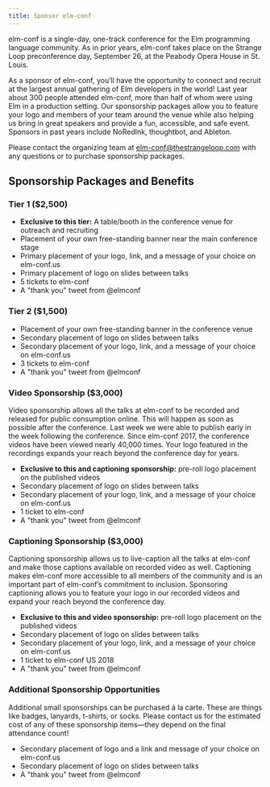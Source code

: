 ```yaml
---
title: Sponsor elm-conf
---
```


elm-conf is a single-day, one-track conference for the Elm programming language community. As in prior years, elm-conf takes place on the Strange Loop preconference day, September 26, at the Peabody Opera House in St. Louis.

As a sponsor of elm-conf, you’ll have the opportunity to connect and recruit at the largest annual gathering of Elm developers in the world! Last year about 300 people attended elm-conf, more than half of whom were using Elm in a production setting. Our sponsorship packages allow you to feature your logo and members of your team around the venue while also helping us bring in great speakers and provide a fun, accessible, and safe event. Sponsors in past years include NoRedInk, thoughtbot, and Ableton.

Please contact the organizing team at [elm-conf@thestrangeloop.com](mailto:elm-conf@thestrangeloop.com) with any questions or to purchase sponsorship packages.

## Sponsorship Packages and Benefits

### Tier 1 ($2,500)

- **Exclusive to this tier:** A table/booth in the conference venue for outreach and recruiting
- Placement of your own free-standing banner near the main conference stage
- Primary placement of your logo, link, and a message of your choice on elm-conf.us
- Primary placement of logo on slides between talks
- 5 tickets to elm-conf
- A "thank you" tweet from @elmconf

### Tier 2 ($1,500)

- Placement of your own free-standing banner in the conference venue
- Secondary placement of logo on slides between talks
- Secondary placement of your logo, link, and a message of your choice on elm-conf.us
- 3 tickets to elm-conf
- A "thank you" tweet from @elmconf

### Video Sponsorship ($3,000)

Video sponsorship allows all the talks at elm-conf to be recorded and released for public consumption online. This will happen as soon as possible after the conference. Last week we were able to publish early in the week following the conference. Since elm-conf 2017, the conference videos have been viewed nearly 40,000 times. Your logo featured in the recordings expands your reach beyond the conference day for years.

- **Exclusive to this and captioning sponsorship:** pre-roll logo placement on the published videos
- Secondary placement of logo on slides between talks
- Secondary placement of your logo, link, and a message of your choice on elm-conf.us
- 1 ticket to elm-conf
- A "thank you" tweet from @elmconf

### Captioning Sponsorship ($3,000)

Captioning sponsorship allows us to live-caption all the talks at elm-conf and make those captions available on recorded video as well. Captioning makes elm-conf more accessible to all members of the community and is an important part of elm-conf’s commitment to inclusion. Sponsoring captioning allows you to feature your logo in our recorded videos and expand your reach beyond the conference day.

- **Exclusive to this and video sponsorship:** pre-roll logo placement on the published videos
- Secondary placement of logo on slides between talks
- Secondary placement of your logo, link, and a message of your choice on elm-conf.us
- 1 ticket to elm-conf US 2018
- A "thank you" tweet from @elmconf

### Additional Sponsorship Opportunities

Additional small sponsorships can be purchased á la carte. These are things like badges, lanyards, t-shirts, or socks. Please contact us for the estimated cost of any of these sponsorship items—they depend on the final attendance count!

- Secondary placement of logo and a link and message of your choice on elm-conf.us
- Secondary placement of logo on slides between talks
- A "thank you" tweet from @elmconf

